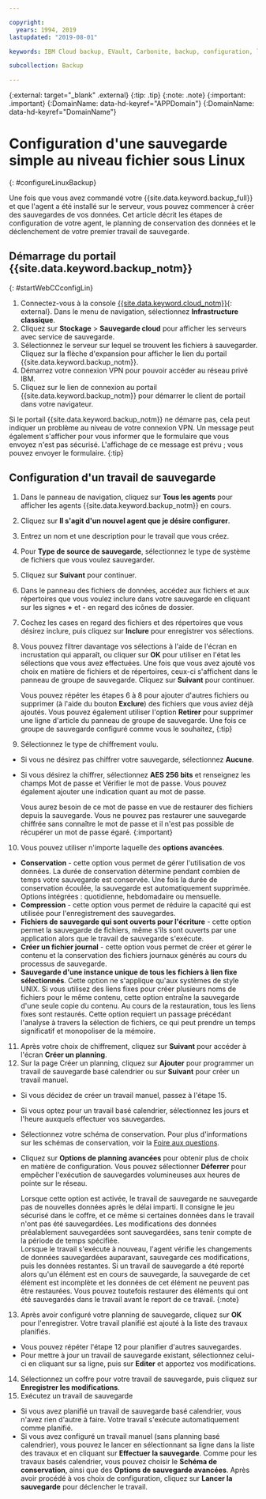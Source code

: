 ```yaml
---

copyright:
  years: 1994, 2019
lastupdated: "2019-08-01"

keywords: IBM Cloud backup, EVault, Carbonite, backup, configuration, linux

subcollection: Backup

---
```

{:external: target="_blank" .external}
{:tip: .tip}
{:note: .note}
{:important: .important}
{:DomainName: data-hd-keyref="APPDomain"}
{:DomainName: data-hd-keyref="DomainName"}

# Configuration d'une sauvegarde simple au niveau fichier sous Linux
{: #configureLinuxBackup}

Une fois que vous avez commandé votre {{site.data.keyword.backup_full}} et que l'agent a été installé sur le serveur, vous pouvez commencer à créer des sauvegardes de vos données. Cet article décrit les étapes de configuration de votre agent, le planning de conservation des données et le déclenchement de votre premier travail de sauvegarde.

## Démarrage du portail {{site.data.keyword.backup_notm}}
{: #startWebCCconfigLin}

1. Connectez-vous à la console [{{site.data.keyword.cloud_notm}}](https://{DomainName}){: external}. Dans le menu de navigation, sélectionnez **Infrastructure classique**.
2. Cliquez sur **Stockage** > **Sauvegarde cloud** pour afficher les serveurs avec service de sauvegarde.
2. Sélectionnez le serveur sur lequel se trouvent les fichiers à sauvegarder. Cliquez sur la flèche d'expansion pour afficher le lien du portail {{site.data.keyword.backup_notm}}.
3. Démarrez votre connexion VPN pour pouvoir accéder au réseau privé IBM.
4. Cliquez sur le lien de connexion au portail {{site.data.keyword.backup_notm}} pour démarrer le client de portail dans votre navigateur.<br/>

  Si le portail {{site.data.keyword.backup_notm}} ne démarre pas, cela peut indiquer un problème au niveau de votre connexion VPN. Un message peut également s'afficher pour vous informer que le formulaire que vous envoyez n'est pas sécurisé. L'affichage de ce message est prévu ; vous pouvez envoyer le formulaire.
  {:tip}

## Configuration d'un travail de sauvegarde

1. Dans le panneau de navigation, cliquez sur **Tous les agents** pour afficher les agents {{site.data.keyword.backup_notm}} en cours.
2. Cliquez sur **Il s'agit d'un nouvel agent que je désire configurer**.
3. Entrez un nom et une description pour le travail que vous créez.
4. Pour **Type de source de sauvegarde**, sélectionnez le type de système de fichiers que vous voulez sauvegarder.
5. Cliquez sur **Suivant** pour continuer.
6. Dans le panneau des fichiers de données, accédez aux fichiers et aux répertoires que vous voulez inclure dans votre sauvegarde en cliquant sur les signes **+** et **-** en regard des icônes de dossier.
7. Cochez les cases en regard des fichiers et des répertoires que vous désirez inclure, puis cliquez sur **Inclure** pour enregistrer vos sélections.
8. Vous pouvez filtrer davantage vos sélections à l'aide de l'écran en incrustation qui apparaît, ou cliquer sur **OK** pour utiliser en l'état les sélections que vous avez effectuées. Une fois que vous avez ajouté vos choix en matière de fichiers et de répertoires, ceux-ci s'affichent dans le panneau de groupe de sauvegarde. Cliquez sur **Suivant** pour continuer.

   Vous pouvez répéter les étapes 6 à 8 pour ajouter d'autres fichiers ou supprimer (à l'aide du bouton **Exclure**) des fichiers que vous aviez déjà ajoutés. Vous pouvez également utiliser l'option **Retirer** pour supprimer une ligne d'article du panneau de groupe de sauvegarde. Une fois ce groupe de sauvegarde configuré comme vous le souhaitez,
   {:tip}
9. Sélectionnez le type de chiffrement voulu.
  - Si vous ne désirez pas chiffrer votre sauvegarde, sélectionnez **Aucune**.
  - Si vous désirez la chiffrer, sélectionnez **AES 256 bits** et renseignez les champs Mot de passe et Vérifier le mot de passe. Vous pouvez également ajouter une indication quant au mot de passe.

    Vous aurez besoin de ce mot de passe en vue de restaurer des fichiers depuis la sauvegarde. Vous ne pouvez pas restaurer une sauvegarde chiffrée sans connaître le mot de passe et il n'est pas possible de récupérer un mot de passe égaré.
    {:important}
10. Vous pouvez utiliser n'importe laquelle des **options avancées**.
  - **Conservation** - cette option vous permet de gérer l'utilisation de vos données. La durée de conservation détermine pendant combien de temps votre sauvegarde est conservée. Une fois la durée de conservation écoulée, la sauvegarde est automatiquement supprimée. Options intégrées : quotidienne, hebdomadaire ou mensuelle.
  - **Compression** - cette option vous permet de réduire la capacité qui est utilisée pour l'enregistrement des sauvegardes.
  - **Fichiers de sauvegarde qui sont ouverts pour l'écriture** - cette option permet la sauvegarde de fichiers, même s'ils sont ouverts par une application alors que le travail de sauvegarde s'exécute.
  - **Créer un fichier journal** - cette option vous permet de créer et gérer le contenu et la conservation des fichiers journaux générés au cours du processus de sauvegarde.
  - **Sauvegarde d'une instance unique de tous les fichiers à lien fixe sélectionnés**. Cette option ne s'applique qu'aux systèmes de style UNIX. Si vous utilisez des liens fixes pour créer plusieurs noms de fichiers pour le même contenu, cette option entraîne la sauvegarde d'une seule copie du contenu. Au cours de la restauration, tous les liens fixes sont restaurés. Cette option requiert un passage précédant l'analyse à travers la sélection de fichiers, ce qui peut prendre un temps significatif et monopoliser de la mémoire.
11. Après votre choix de chiffrement, cliquez sur **Suivant** pour accéder à l'écran **Créer un planning**.
12. Sur la page Créer un planning, cliquez sur **Ajouter** pour programmer un travail de sauvegarde basé calendrier ou sur **Suivant** pour créer un travail manuel.
  - Si vous décidez de créer un travail manuel, passez à l'étape 15.
  - Si vous optez pour un travail basé calendrier, sélectionnez les jours et l'heure auxquels effectuer vos sauvegardes.
  - Sélectionnez votre schéma de conservation. Pour plus d'informations sur les schémas de conservation, voir la [Foire aux questions](/docs/infrastructure/Backup?topic=Backup-faqs).
  - Cliquez sur **Options de planning avancées** pour obtenir plus de choix en matière de configuration. Vous pouvez sélectionner **Déferrer** pour empêcher l'exécution de sauvegardes volumineuses aux heures de pointe sur le réseau.

    Lorsque cette option est activée, le travail de sauvegarde ne sauvegarde pas de nouvelles données après le délai imparti. Il consigne le jeu sécurisé dans le coffre, et ce même si certaines données dans le travail n'ont pas été sauvegardées. Les modifications des données préalablement sauvegardées sont sauvegardées, sans tenir compte de la période de temps spécifiée. <br/> Lorsque le travail s'exécute à nouveau, l'agent vérifie les changements de données sauvegardées auparavant, sauvegarde ces modifications, puis les données restantes. Si un travail de sauvegarde a été reporté alors qu'un élément est en cours de sauvegarde, la sauvegarde de cet élément est incomplète et les données de cet élément ne peuvent pas être restaurées. Vous pouvez toutefois restaurer des éléments qui ont été sauvegardés dans le travail avant le report de ce travail.
    {:note}
13. Après avoir configuré votre planning de sauvegarde, cliquez sur **OK** pour l'enregistrer. Votre travail planifié est ajouté à la liste des travaux planifiés.
  - Vous pouvez répéter l'étape 12 pour planifier d'autres sauvegardes.
  - Pour mettre à jour un travail de sauvegarde existant, sélectionnez celui-ci en cliquant sur sa ligne, puis sur **Editer** et apportez vos modifications.
14. Sélectionnez un coffre pour votre travail de sauvegarde, puis cliquez sur **Enregistrer les modifications**.
15. Exécutez un travail de sauvegarde
  - Si vous avez planifié un travail de sauvegarde basé calendrier, vous n'avez rien d'autre à faire. Votre travail s'exécute automatiquement comme planifié.
  - Si vous avez configuré un travail manuel (sans planning basé calendrier), vous pouvez le lancer en sélectionnant sa ligne dans la liste des travaux et en cliquant sur **Effectuer la sauvegarde**. Comme pour les travaux basés calendrier, vous pouvez choisir le **Schéma de conservation**, ainsi que des **Options de sauvegarde avancées**. Après avoir procédé à vos choix de configuration, cliquez sur **Lancer la sauvegarde** pour déclencher le travail.
